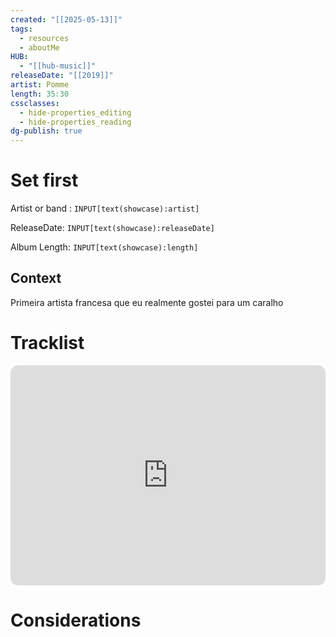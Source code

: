 ```yaml
---
created: "[[2025-05-13]]"
tags:
  - resources
  - aboutMe
HUB:
  - "[[hub-music]]"
releaseDate: "[[2019]]"
artist: Pomme
length: 35:30
cssclasses:
  - hide-properties_editing
  - hide-properties_reading
dg-publish: true
---
```



# Set first

Artist or band : `INPUT[text(showcase):artist]`

ReleaseDate: `INPUT[text(showcase):releaseDate]`

Album Length: `INPUT[text(showcase):length]`

## Context

Primeira artista francesa que eu realmente gostei para um caralho

# Tracklist

<iframe style="border-radius:12px" src="https://open.spotify.com/embed/album/3Iq43NGfIN8tc8AVJ9Konz?utm_source=generator" width="100%" height="352" frameBorder="0" allowfullscreen="" allow="autoplay; clipboard-write; encrypted-media; fullscreen; picture-in-picture" loading="lazy"></iframe>


# Considerations 

